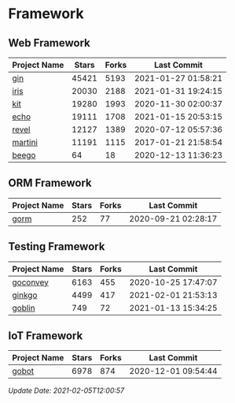 # Framework

## Web Framework
| Project Name | Stars | Forks | Last Commit |
| ------------ | ----- | ----- | ----------- |
| [gin](https://github.com/gin-gonic/gin) | 45421 | 5193 | 2021-01-27 01:58:21 |
| [iris](https://github.com/kataras/iris) | 20030 | 2188 | 2021-01-31 19:24:15 |
| [kit](https://github.com/go-kit/kit) | 19280 | 1993 | 2020-11-30 02:00:37 |
| [echo](https://github.com/labstack/echo) | 19111 | 1708 | 2021-01-15 20:53:15 |
| [revel](https://github.com/revel/revel) | 12127 | 1389 | 2020-07-12 05:57:36 |
| [martini](https://github.com/go-martini/martini) | 11191 | 1115 | 2017-01-21 21:58:54 |
| [beego](https://github.com/astaxie/beego) | 64 | 18 | 2020-12-13 11:36:23 |

## ORM Framework
| Project Name | Stars | Forks | Last Commit |
| ------------ | ----- | ----- | ----------- |
| [gorm](https://github.com/jinzhu/gorm) | 252 | 77 | 2020-09-21 02:28:17 |

## Testing Framework
| Project Name | Stars | Forks | Last Commit |
| ------------ | ----- | ----- | ----------- |
| [goconvey](https://github.com/smartystreets/goconvey) | 6163 | 455 | 2020-10-25 17:47:07 |
| [ginkgo](https://github.com/onsi/ginkgo) | 4499 | 417 | 2021-02-01 21:53:13 |
| [goblin](https://github.com/franela/goblin) | 749 | 72 | 2021-01-13 15:34:25 |

## IoT Framework
| Project Name | Stars | Forks | Last Commit |
| ------------ | ----- | ----- | ----------- |
| [gobot](https://github.com/hybridgroup/gobot) | 6978 | 874 | 2020-12-01 09:54:44 |

*Update Date: 2021-02-05T12:00:57*